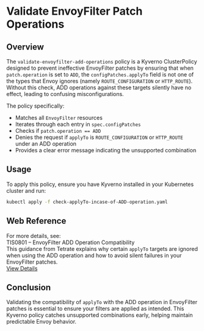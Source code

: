 # Validate EnvoyFilter Patch Operations

## Overview

The `validate-envoyfilter-add-operations` policy is a Kyverno ClusterPolicy designed to prevent ineffective EnvoyFilter patches by ensuring that when `patch.operation` is set to `ADD`, the `configPatches.applyTo` field is not one of the types that Envoy ignores (namely `ROUTE_CONFIGURATION` or `HTTP_ROUTE`). Without this check, ADD operations against these targets silently have no effect, leading to confusing misconfigurations.

The policy specifically:

-   Matches all `EnvoyFilter` resources
-   Iterates through each entry in `spec.configPatches`
-   Checks if `patch.operation == ADD`
-   Denies the request if `applyTo` is `ROUTE_CONFIGURATION` or `HTTP_ROUTE` under an ADD operation
-   Provides a clear error message indicating the unsupported combination

## Usage

To apply this policy, ensure you have Kyverno installed in your Kubernetes cluster and run:

```bash
kubectl apply -f check-applyTo-incase-of-ADD-operation.yaml
```

## Web Reference

For more details, see:  
TIS0801 – EnvoyFilter ADD Operation Compatibility  
This guidance from Tetrate explains why certain `applyTo` targets are ignored when using the ADD operation and how to avoid silent failures in your EnvoyFilter patches.  
[View Details](https://docs.tetrate.io/istio-subscription/tools/tca/analysis/TIS0801)

## Conclusion

Validating the compatibility of `applyTo` with the ADD operation in EnvoyFilter patches is essential to ensure your filters are applied as intended. This Kyverno policy catches unsupported combinations early, helping maintain predictable Envoy behavior.

